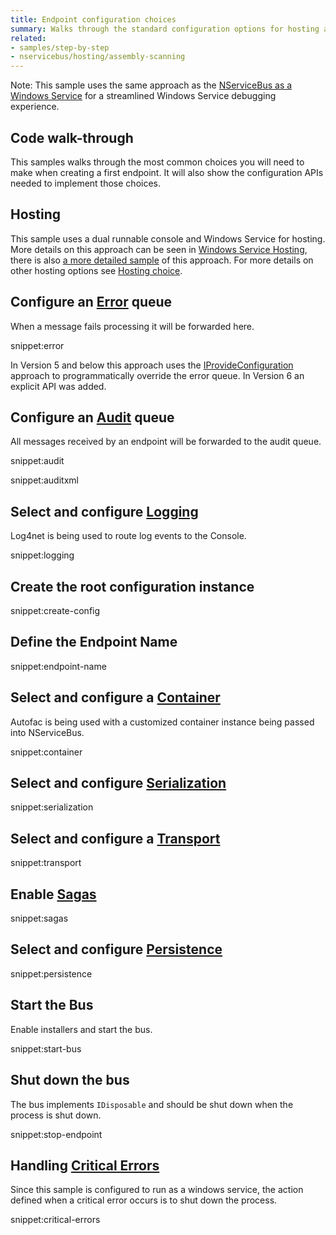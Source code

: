 ```yaml
---
title: Endpoint configuration choices
summary: Walks through the standard configuration options for hosting an endpoint.
related:
- samples/step-by-step
- nservicebus/hosting/assembly-scanning
---
```


Note: This sample uses the same approach as the [NServiceBus as a Windows Service](/samples/hosting/windows-service/) for a streamlined Windows Service debugging experience.


## Code walk-through

This samples walks through the most common choices you will need to make when creating a first endpoint. It will also show the configuration APIs needed to implement those choices.


## Hosting

This sample uses a dual runnable console and Windows Service for hosting. More details on this approach can be seen in [Windows Service Hosting](/nservicebus/hosting/windows-service.md), there is also [a more detailed sample](/samples/hosting/windows-service/) of this approach. For more details on other hosting options see [Hosting choice](/nservicebus/hosting).


## Configure an [Error](/nservicebus/errors) queue

When a message fails processing it will be forwarded here.

snippet:error

In Version 5 and below this approach uses the [IProvideConfiguration](/nservicebus/hosting/custom-configuration-providers.md) approach to programmatically override the error queue. In Version 6 an explicit API was added.


## Configure an [Audit](/nservicebus/operations/auditing.md) queue

All messages received by an endpoint will be forwarded to the audit queue.

snippet:audit

snippet:auditxml



## Select and configure [Logging](/nservicebus/logging)

Log4net is being used to route log events to the Console.

snippet:logging


## Create the root configuration instance

snippet:create-config


## Define the Endpoint Name

snippet:endpoint-name


## Select and configure a [Container](/nservicebus/containers)

Autofac is being used with a customized container instance being passed into NServiceBus.

snippet:container


## Select and configure [Serialization](/nservicebus/serialization)

snippet:serialization


## Select and configure a [Transport](/nservicebus/transports)

snippet:transport


## Enable [Sagas](/nservicebus/sagas)

snippet:sagas


## Select and configure [Persistence](/nservicebus/persistence)

snippet:persistence


## Start the Bus

Enable installers and start the bus.

snippet:start-bus


## Shut down the bus

The bus implements `IDisposable` and should be shut down when the process is shut down.

snippet:stop-endpoint


## Handling [Critical Errors](/nservicebus/hosting/critical-errors.md)

Since this sample is configured to run as a windows service, the action defined when a critical error occurs is to shut down the process.

snippet:critical-errors
